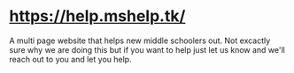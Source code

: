 # https://help.mshelp.tk/
A multi page website that helps new middle schoolers out.
Not excactly sure why we are doing this but if you want to help just let us know and 
we'll reach out to you and let you help.
